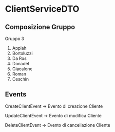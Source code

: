 # ClientServiceDTO

## Composizione Gruppo

Gruppo 3

1. Appiah
2. Bortoluzzi
3. Da Ros
4. Donadel
5. Giacalone
6. Roman
7. Ceschin

## Events

CreateClientEvent -> Evento di creazione Cliente

UpdateClientEvent -> Evento di modifica Cliente

DeleteClientEvent -> Evento di cancellazione Cliente
